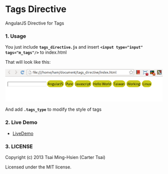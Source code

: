 Tags Directive
==============

AngularJS Directive for Tags


### 1. Usage


You just include **`tags_directive.js`** and insert **`<input type="input" tags="m_tags"/>`** to index.html


That will look like this:

![Alt text](pic.png)

And add **`.tags_type`** to modify the style of tags

### 2. Live Demo


* [LiveDemo]( http://codepen.io/CarterTsai/pen/hLdwf "LiveDemo")
    

### 3. LICENSE

Copyright (c) 2013 Tsai Ming-Hsien (Carter Tsai)

Licensed under the MIT license.
